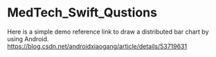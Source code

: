 # MedTech_Swift_Qustions

Here is a simple demo reference link to draw a distributed bar chart by using Android. 
https://blog.csdn.net/androidxiaogang/article/details/53719631
